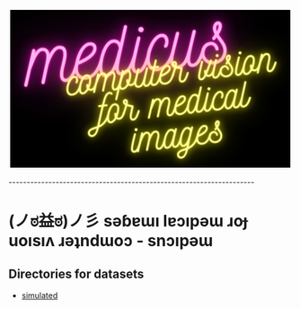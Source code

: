 <p align="center">
  <img src="https://github.com/1ucky40nc3/medicus/raw/main/docs/medicus.png">
</p>
--------------------------------------------------------------------

# (ノಠ益ಠ)ノ彡 sǝɓɐɯı lɐɔıpǝɯ ɹoɟ uoısıʌ ɹǝʇndɯoɔ - snɔıpǝɯ
## Directories for datasets
- [simulated](https://drive.google.com/drive/folders/1t6fduzQQWWabikIKZY22b2ijtewbHEvR?usp=sharing)
